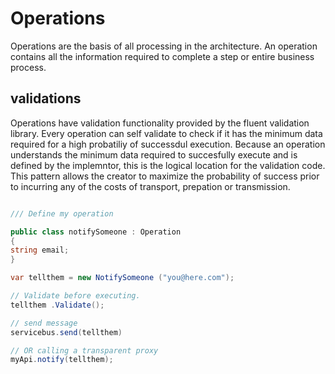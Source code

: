 ﻿<!---
Title: Operations
NavigationTitle: Operations
ShowInNavigation: true
ShowInSidebar: true
NoSidebar: false
Excerpt: Describes operations, the basis for all signalling and processing in the architecture

--->
# Operations
Operations are the basis of all processing in the architecture. An operation contains all the information required to complete a step or entire business process.
## validations
Operations have validation functionality provided by the fluent validation library. Every operation can self validate to check if it has the minimum data required for a high probatiliy of successdul execution. Because an operation understands the minimum data required to succesfully execute and is defined by the implemntor, this is the logical location for the validation code. This pattern allows the creator to maximize the probability of success prior to incurring any of the costs of transport, prepation or transmission.


```csharp

/// Define my operation

public class notifySomeone : Operation
{
string email;
}

var tellthem = new NotifySomeone ("you@here.com");

// Validate before executing.
tellthem .Validate();

// send message
servicebus.send(tellthem)

// OR calling a transparent proxy
myApi.notify(tellthem);

 ```

